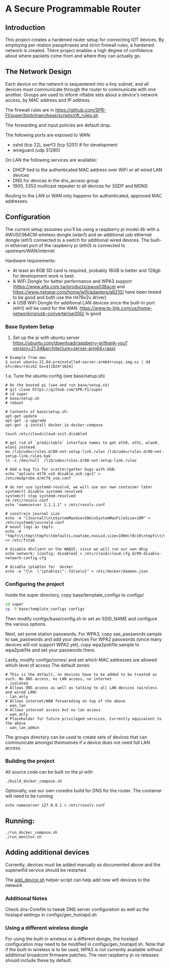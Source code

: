 # A Secure Programmable Router

## Introduction

This project creates a hardened router setup for connecting IOT devices. 
By employing per-station passphrases and strict firewall rules, a hardened network is created.
There project enables a high degree of confidence about where packets come from and where they can actually go.

## The Network Design

Each device on the network is sequestered into a tiny subnet, and all devices must communicate through the router to communicate with one another. 
Groups are used to inform nftable sets about a device's network access, by MAC address and IP address.

The firewall rules are in https://github.com/SPR-FI/super/blob/main/base/scripts/nft_rules.sh

The forwarding and input policies are default drop.

The following ports are exposed to WAN:
- sshd (tcp 22), iperf3 (tcp 5201) # for development
- wireguard (udp 51280)

On LAN the following services are available:
- DHCP tied to the authenticated MAC address over WiFi or all wired LAN devices
- DNS for devices in the dns_access group
- 1900, 5353 multicast repeater to all devices for SSDP and MDNS

Routing to the LAN or WAN only happens for authenticated, approved MAC addresses.

## Configuration

The current setup assumes you'll be using a raspberry pi model 4b with a AWUS036ACM wireless dongle (wlan1) 
and an additional usb ethernet dongle (eth1) connected to a switch for additional wired devices.
The built-in ethernet port of the raspberry pi (eth0) is connected to upstream/WAN/internet

Hardware requirements:
- At least an 8GB SD card is required, probably 16GB is better and 128gb for development work is best.
- A WiFi Dongle for better performance and WPA3 support (https://www.alfa.com.tw/products/awus036acm and https://www.netgear.com/home/wifi/adapters/a6210/ have been tested to be good and both use the mt76x2u driver)
- A USB WiFi Dongle for additional LAN devices since the built-in port (eth1) will be used for the WAN. https://www.tp-link.com/us/home-networking/usb-converter/ue300/ Is good

### Base System Setup

1. Set up the pi with ubuntu server https://ubuntu.com/download/raspberry-pi/thank-you?version=21.04&architecture=server-arm64+raspi
```
# Example from mac
$ xzcat ubuntu-21.04-preinstalled-server-arm64+raspi.img.xz | dd of=/dev/rdisk2 bs=$[1024*1024]
```

1.a. Tune the ubuntu config (see base/setup.sh)

```
# On the booted pi (see and run base/setup.sh)
# git clone https://github.com/SPR-FI/super
# cd super
# base/setup.sh
# reboot
```

```
# Contents of base/setup.sh: 
apt-get update
apt-get -y upgrade
apt-get -y install docker.io docker-compose 

touch /etc/cloud/cloud-init.disabled

# get rid of `predictable` interface names to get eth0, eth1, wlan0, wlan1 instead.
mv /lib/udev/rules.d/80-net-setup-link.rules /lib/udev/rules.d/80-net-setup-link.rules.bak
ln -s /dev/null  /lib/udev/rules.d/80-net-setup-link.rules

# Add a bug fix for scatter/gather bugs with USB:
echo "options mt76_usb disable_usb_sg=1" > /etc/modprobe.d/mt76_usb.conf

# do not use systemd-resolvd, we will use our own container later
systemctl disable systemd-resolved
systemctl stop systemd-resolved
rm /etc/resolv.conf
echo "nameserver 1.1.1.1" > /etc/resolv.conf

# constrain journal size
echo -e "[Journal]\n\nSystemMaxUse=50m\nSystemMaxFileSize=10M" > /etc/systemd/journald.conf 
# mount logs as tmpfs
echo -e "tmpfs\t/tmp\ttmpfs\tdefaults,noatime,nosuid,size=100m\t0\t0\ntmpfs\t/var/tmp\ttmpfs\tdefaults,noatime,nosuid,size=100m\t0\t0\ntmpfs\t/var/log\ttmpfs\tdefaults,noatime,nosuid,mode=0755,size=100m\t0\t0\ntmpfs\t/run\ttmpfs\tdefaults,noatime,nosuid,mode=0755,size=10m\t0\t0\ntmpfs\t/var/run\ttmpfs\tdefaults,noatime,nosuid,mode=0755,size=10m\t0\t0\n" >> /etc/fstab

# disable dhclient on the WANIF, since we will run our own dhcp
echo network: {config: disabled} > /etc/cloud/cloud.cfg.d/99-disable-network-config.cfg

# disable iptables for  docker
echo -e "{\n  \"iptables\": false\n}" > /etc/docker/daemon.json
```



### Configuring the project

Inside the super directory, copy base/template_configs to configs/

```bash
cd super 
cp -R base/template_configs configs
```

Then modify configs/base/config.sh to set an SSID_NAME and configure the various options.  

Next, set some station passwords. For WPA3, copy sae_passwords.sample to sae_passwords and add your devices
For WPA2 passwords (since many devices will not support WPA2 yet), copy wpa2pskfile.sample to wpa2pskfile and set your passwords there.

Lastly, modify configs/zones/ and set which MAC addresses are allowed which level of access
The default zones:
```
# This is the default, no devices have to be added to be treated as such. No DNS access, no LAN access, no internet
- isolated 
# Allows DNS access as well as talking to all LAN devices (wireless and wired LAN)
- lan_only 
# Allows internet/WAN forwareding on top of the above
- wan_lan
# Allows internet access but no lan access
- wan_only 
# Placeholder for future privileged services, Currently equivalent to the above
- wan_lan_admin 
```

The groups directory can be used to create sets of devices that can communicate amongst themselves if a device does not need full LAN access. 


### Building the project
All source code can be built on the pi with 

```
./build_docker_compose.sh 
```

Optionally, use our own coredns build for DNS for the router. The container will need to be running
```
echo nameserver 127.0.0.1 > /etc/resolv.conf

```
## Running:

```
./run_docker_compose.sh
./run_monitor.sh
```



## Adding additional devices

Currently, devices must be added manually as documented above and the superwifid service should be restarted. 

The [add_device.sh](https://github.com/SPR-FI/super/blob/main/add_device.sh) helper script can help add new wifi devices to the network



### Additional Notes
Check dns-Corefile to tweak DNS server configuration as well as the hostapd settings in configs/gen_hostapd.sh

### Using a different wireless dongle 
For using the built-in wireless or a different dongle, the hostapd configuration may need to be modified in configs/gen_hostapd.sh.
Note that if the built-in wireless is to be used, WPA3 is not currently available without additional broadcom firmware patches. The next raspberry pi os releases should include these by default. 
